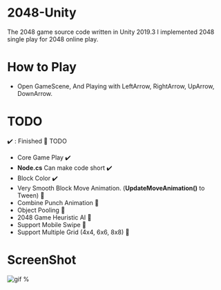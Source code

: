 # 2048-Unity
 The 2048 game source code written in Unity 2019.3
 I implemented 2048 single play for 2048 online play. 
 
# How to Play
 - Open GameScene, And Playing with LeftArrow, RightArrow, UpArrow, DownArrow. 
 
# TODO 
 :heavy_check_mark: : Finished :small_orange_diamond: TODO

 * Core Game Play :heavy_check_mark: 
 * **Node.cs** Can make code short :heavy_check_mark:  
 * Block Color :heavy_check_mark:
 * Very Smooth Block Move Animation. (**UpdateMoveAnimation()** to Tween) :small_orange_diamond:
 * Combine Punch Animation :small_orange_diamond:
 * Object Pooling :small_orange_diamond:
 * 2048 Game Heuristic AI :small_orange_diamond:
 * Support Mobile Swipe :small_orange_diamond:
 * Support Multiple Grid (4x4, 6x6, 8x8) :small_orange_diamond:
 # ScreenShot

![gif](https://github.com/shlifedev/2048-Unity/blob/master/app.gif?raw=true)
%
